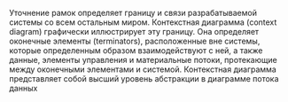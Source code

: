 Уточнение  рамок  определяет  границу  и  связи  разрабатываемой  системы  со всем остальным миром. Контекстная диаграмма (context diagram) графически иллюстрирует эту границу. Она определяет оконечные элементы (terminators), расположенные вне системы, которые определенным образом взаимодействуют с ней, а также данные, элементы управления и материальные потоки, протекающие между оконечными элементами и системой. Контекстная диаграмма представляет собой высший уровень абстракции в диаграмме потока данных